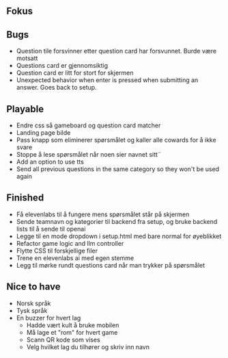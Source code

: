 ## Fokus


## Bugs
- Question tile forsvinner etter question card har forsvunnet. Burde være motsatt
- Questions card er gjennomsiktig
- Question card er litt for stort for skjermen
- Unexpected behavior when enter is pressed when submitting an answer. Goes back to setup.

## Playable
- Endre css så gameboard og question card matcher
- Landing page bilde
- Pass knapp som eliminerer spørsmålet og kaller alle cowards for å ikke svare
- Stoppe å lese spørsmålet når noen sier navnet sitt¨
- Add an option to use tts
- Send all previous questions in the same category so they won't be used again

## Finished
- Få elevenlabs til å fungere mens spørsmålet står på skjermen
- Sende teamnavn og kategorier til backend fra setup, og bruke backend lists til å sende til openai
- Legge til en mode dropdown i setup.html med bare normal for øyeblikket
- Refactor game logic and llm controller
- Flytte CSS til forskjellige filer
- Trene en elevenlabs ai med egen stemme
- Legg til mørke rundt questions card når man trykker på spørsmålet


## Nice to have
- Norsk språk
- Tysk språk
- En buzzer for hvert lag
    - Hadde vært kult å bruke mobilen
    - Må lage et "rom" for hvert game
    - Scann QR kode som vises
    - Velg hvilket lag du tilhører og skriv inn navn
